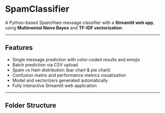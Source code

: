 # SpamClassifier

A Python-based Spam/Ham message classifier with a **Streamlit web app**, using **Multinomial Naive Bayes** and **TF-IDF vectorization**.

---

## **Features**

- Single message prediction with color-coded results and emojis  
- Batch prediction via CSV upload  
- Spam vs Ham distribution (bar chart & pie chart)  
- Confusion matrix and performance metrics visualization  
- Model and vectorizers generated automatically  
- Fully interactive Streamlit web application  

---

## **Folder Structure**

